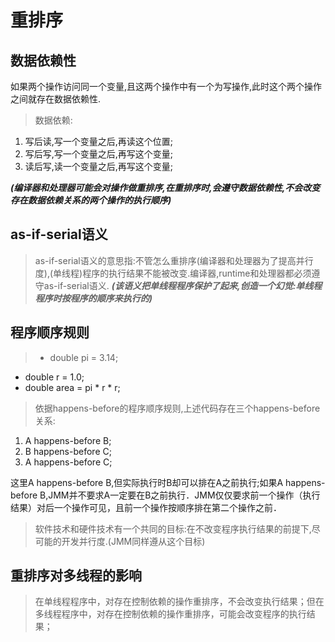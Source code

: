 # 重排序

## 数据依赖性

如果两个操作访问同一个变量,且这两个操作中有一个为写操作,此时这个两个操作之间就存在数据依赖性.

>数据依赖:
1. 写后读,写一个变量之后,再读这个位置;
2. 写后写,写一个变量之后,再写这个变量;
3. 读后写,读一个变量之后,再写这个变量;

***(编译器和处理器可能会对操作做重排序,在重排序时,会遵守数据依赖性,不会改变存在数据依赖关系的两个操作的执行顺序)***

## as-if-serial语义

>as-if-serial语义的意思指:不管怎么重排序(编译器和处理器为了提高并行度),(单线程)程序的执行结果不能被改变.编译器,runtime和处理器都必须遵守as-if-serial语义.
***(该语义把单线程程序保护了起来,创造一个幻觉:单线程程序时按程序的顺序来执行的)***

## 程序顺序规则

>* double pi = 3.14;
* double r = 1.0;
* double area = pi * r * r;

>依据happens-before的程序顺序规则,上述代码存在三个happens-before关系:
1. A happens-before B;
2. B happens-before C;
3. A happens-before C;

这里A happens-before B,但实际执行时B却可以排在A之前执行;如果A happens-before B,JMM并不要求A一定要在B之前执行．JMM仅仅要求前一个操作（执行结果）对后一个操作可见，且前一个操作按顺序排在第二个操作之前．

>软件技术和硬件技术有一个共同的目标:在不改变程序执行结果的前提下,尽可能的开发并行度.(JMM同样遵从这个目标)


## 重排序对多线程的影响

>在单线程程序中，对存在控制依赖的操作重排序，不会改变执行结果；但在多线程程序中，对存在控制依赖的操作重排序，可能会改变程序的执行结果；

